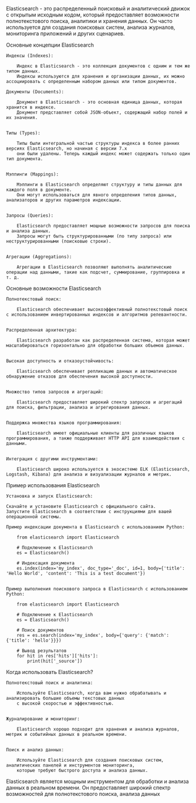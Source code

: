 Elasticsearch - это распределенный поисковый и аналитический движок с открытым исходным кодом, 
который предоставляет возможности полнотекстового поиска, аналитики и хранения данных. 
Он часто используется для создания поисковых систем, анализа журналов, мониторинга приложений и других сценариев.


Основные концепции Elasticsearch

    Индексы (Indexes):

        Индекс в Elasticsearch - это коллекция документов с одним и тем же типом данных. 
        Индексы используются для хранения и организации данных, их можно ассоциировать с определенным набором данных или типом документов.

    Документы (Documents):
    
        Документ в Elasticsearch - это основная единица данных, которая хранится в индексе. 
        Документ представляет собой JSON-объект, содержащий набор полей и их значения.


    Типы (Types):

        Типы были интегральной частью структуры индекса в более ранних версиях Elasticsearch, но начиная с версии 7.x 
        они были удалены. Теперь каждый индекс может содержать только один тип документа.


    Мэппинги (Mappings):

        Мэппинги в Elasticsearch определяют структуру и типы данных для каждого поля в документе. 
        Они могут использоваться для явного определения типов данных, анализаторов и других параметров индексации.


    Запросы (Queries):

        Elasticsearch предоставляет мощные возможности запросов для поиска и анализа данных. 
        Запросы могут быть структурированными (по типу запроса) или неструктурированными (поисковые строки).


    Агрегации (Aggregations):

        Агрегации в Elasticsearch позволяют выполнять аналитические операции над данными, такие как подсчет, суммирование, группировка и т. д.



Основные возможности Elasticsearch

    Полнотекстовый поиск:

        Elasticsearch обеспечивает высокоэффективный полнотекстовый поиск с использованием инвертированных индексов и алгоритмов релевантности.


    Распределенная архитектура:

        Elasticsearch разработан как распределенная система, которая может масштабироваться горизонтально для обработки больших объемов данных.

    
    Высокая доступность и отказоустойчивость:
        
        Elasticsearch обеспечивает репликацию данных и автоматическое обнаружение отказов для обеспечения высокой доступности.


    Множество типов запросов и агрегаций:

        Elasticsearch предоставляет широкий спектр запросов и агрегаций для поиска, фильтрации, анализа и агрегирования данных.


    Поддержка множества языков программирования:

        Elasticsearch имеет официальные клиенты для различных языков программирования, а также поддерживает HTTP API для взаимодействия с данными.


    Интеграция с другими инструментами:

        Elasticsearch широко используется в экосистеме ELK (Elasticsearch, Logstash, Kibana) для анализа и визуализации журналов и метрик.


Пример использования Elasticsearch
    
    Установка и запуск Elasticsearch:

    Скачайте и установите Elasticsearch с официального сайта.
    Запустите Elasticsearch в соответствии с инструкциями для вашей операционной системы.

    Пример индексации документа в Elasticsearch с использованием Python:
        
        from elasticsearch import Elasticsearch
        
        # Подключение к Elasticsearch
        es = Elasticsearch()
        
        # Индексация документа
        es.index(index='my_index', doc_type='_doc', id=1, body={'title': 'Hello World', 'content': 'This is a test document'})


    Пример выполнения поискового запроса в Elasticsearch с использованием Python:
        
        from elasticsearch import Elasticsearch
        
        # Подключение к Elasticsearch
        es = Elasticsearch()
        
        # Поиск документов
        res = es.search(index='my_index', body={'query': {'match': {'title': 'hello'}}})
        
        # Вывод результатов
        for hit in res['hits']['hits']:
            print(hit['_source'])


Когда использовать Elasticsearch?

    Полнотекстовый поиск и аналитика: 
    
        Используйте Elasticsearch, когда вам нужно обрабатывать и анализировать большие объемы текстовых данных 
        с высокой скоростью и эффективностью.
    
    
    Журналирование и мониторинг: 
        
        Elasticsearch хорошо подходит для хранения и анализа журналов, метрик и событийных данных в реальном времени.
    
    
    Поиск и анализ данных: 
    
        Используйте Elasticsearch для создания поисковых систем, аналитических панелей и инструментов мониторинга, 
        которые требуют быстрого доступа и анализа данных.


Elasticsearch является мощным инструментом для обработки и анализа данных в реальном времени. 
Он предоставляет широкий спектр возможностей для полнотекстового поиска, анализа данных

